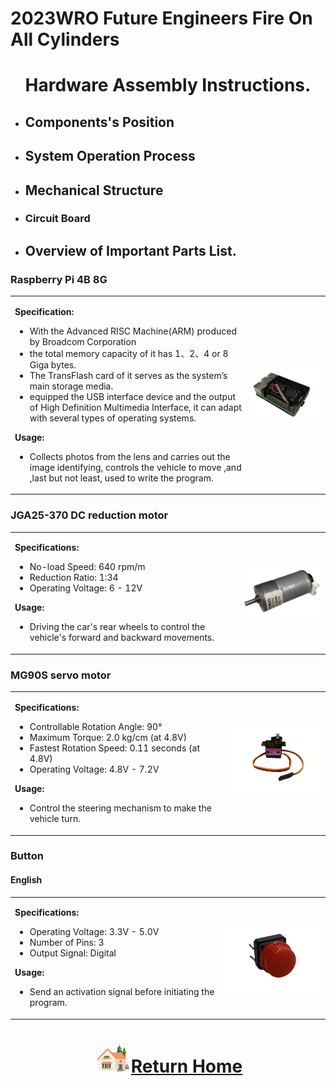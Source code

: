 2023WRO Future Engineers Fire On All Cylinders  
====
# <div align="center">Hardware Assembly Instructions.</div>

- ## Components's Position 

- ## System Operation Process 


- ## Mechanical Structure 

- ### Circuit Board 


- ## Overview of Important Parts List. 
### Raspberry Pi 4B 8G 
<table border=0 width=100% >
  <tr>
    <td >

__Specification:__ 
- With the Advanced RISC Machine(ARM) produced by Broadcom Corporation 
- the total memory capacity of it has 1、2、4 or 8 Giga bytes.
- The TransFlash card of it serves as the system’s main storage media.
- equipped the USB interface device and the output of High Definition Multimedia Interface, it can adapt with several types of operating systems.  

__Usage:__ 
- Collects photos from the lens and carries out the image identifying, controls the vehicle to move ,and ,last but not least, used to write the program.  
 </td>
    <td >
<img src="./img/raspberry_pi_4.png" width = "400" height = "" alt=" Raspberry Pi 4B 8G (樹梅派4B 8G )" align=center />   
    </td>
  </tr>
</table>


### JGA25-370 DC reduction motor 
<table border=0 width=100% >
  <tr>
    <td > 

__Specifications:__  
- No-load Speed: 640 rpm/m  
- Reduction Ratio: 1:34  
- Operating Voltage: 6 - 12V  

__Usage:__
- Driving the car's rear wheels to control the vehicle's forward and backward movements.  
 </td>
    <td >
<img src="./img/Motor.png" width = "250" height = "" alt="GA25-370 DC reduction motor 直流減速馬達" align=center />   
    </td>
  </tr>
</table>



### MG90S servo motor
<table border=0 width=100% >
  <tr>
    <td>  

__Specifications:__ 
- Controllable Rotation Angle: 90°  
- Maximum Torque: 2.0 kg/cm (at 4.8V)  
- Fastest Rotation Speed: 0.11 seconds (at 4.8V)  
- Operating Voltage: 4.8V - 7.2V  

__Usage:__
- Control the steering mechanism to make the vehicle turn.  
 </td>
    <td>
<img src="./img/MG90S.png" width = "200" height = "" alt="MG90S servo motor伺服馬達" align=center />  
    </td>
  </tr>
</table>

### Button 
#### English
<table border=0 width=100% >
  <tr>
    <td>

__Specifications:__ 
- Operating Voltage: 3.3V - 5.0V  
- Number of Pins: 3  
- Output Signal: Digital  

__Usage:__
- Send an activation signal before initiating the program.  
 </td>
    <td>
<img src="./img/button.png" width = "200" height = "" alt="Button( B3F-4055 微動輕觸開關)" align=center />   
    </td>
  </tr>
</table>

# <div align="center">![HOME](../../other/img/Home.png)[Return Home](../../)</div> 
